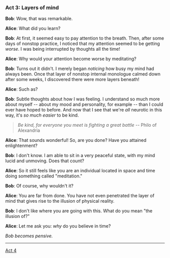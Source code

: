 
### Act 3: Layers of mind

**Bob**: Wow, that was remarkable.

**Alice**: What did you learn?

**Bob**: At first, it seemed easy to pay attention to the breath. Then, after
some days of nonstop practice, I noticed that my attention seemed to
be getting *worse*. I was being interrupted by thoughts all the time!

**Alice**: Why would your attention become worse by meditating?

**Bob**: Turns out it didn't. I merely began *noticing* how busy my mind had
always been. Once that layer of nonstop internal monologue calmed down
after some weeks, I discovered there were more layers beneath!

**Alice**: Such as?

**Bob**: Subtle thoughts about how I was feeling. I understand so much more
about myself -- about my mood and personality, for example -- than I
could ever have hoped to before. And now that I see that we're *all*
neurotic in this way, it's *so much easier* to be kind.

> *Be kind, for everyone you meet is fighting a great battle*
> -- Philo of Alexandria

**Alice**: That sounds wonderful! So, are you done? Have you attained
enlightenment?

**Bob**: I don't know. I am able to sit in a very peaceful state, with my
mind lucid and unmoving. Does that count?

**Alice**: So it still feels like you are an individual located in space and
time doing something called "meditation."

**Bob**: Of course, why wouldn't it?

**Alice**: You are far from done. You have not even penetrated the layer of
mind that gives rise to the illusion of physical reality.

**Bob**: I don't like where you are going with this. What do you mean
"the illusion of?"

**Alice**: Let me ask you: *why* do you believe in time?

*Bob becomes pensive.*

---

[Act 4](act-4.html)